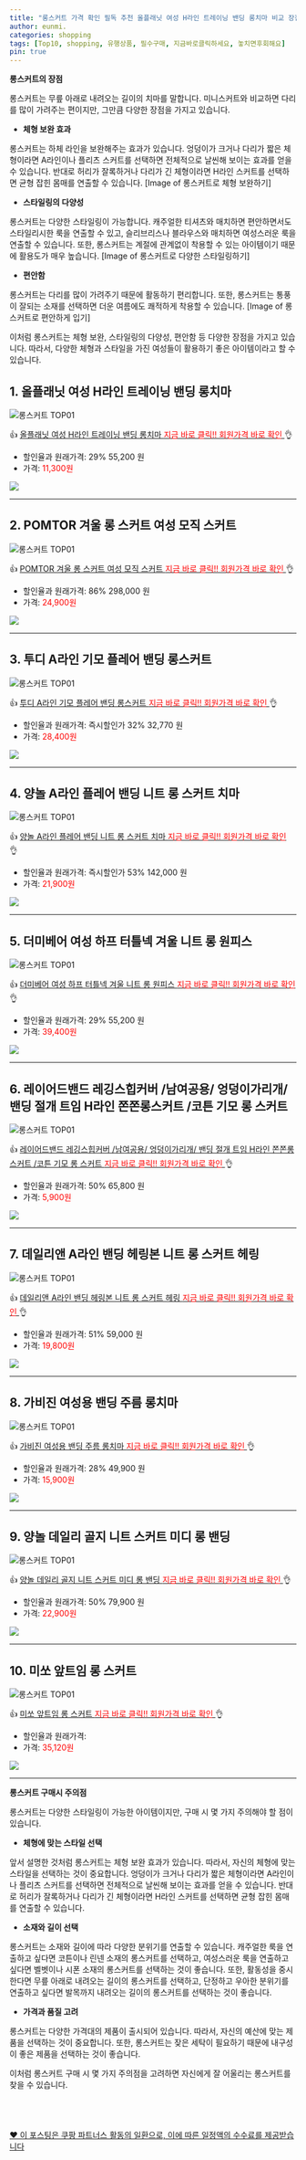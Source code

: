 ```yaml
---
title: "롱스커트 가격 확인 필독 추천 올플래닛 여성 H라인 트레이닝 밴딩 롱치마 비교 장점 구매가이드"
author: eunmi.
categories: shopping
tags: [Top10, shopping, 유행상품, 필수구매, 지금바로클릭하세요, 놓치면후회해요]
pin: true
---
```

**롱스커트의 장점**

롱스커트는 무릎 아래로 내려오는 길이의 치마를 말합니다. 미니스커트와 비교하면 다리를 많이 가려주는 편이지만, 그만큼 다양한 장점을 가지고 있습니다.

* **체형 보완 효과**

롱스커트는 하체 라인을 보완해주는 효과가 있습니다. 엉덩이가 크거나 다리가 짧은 체형이라면 A라인이나 플리츠 스커트를 선택하면 전체적으로 날씬해 보이는 효과를 얻을 수 있습니다. 반대로 허리가 잘록하거나 다리가 긴 체형이라면 H라인 스커트를 선택하면 균형 잡힌 몸매를 연출할 수 있습니다.
[Image of 롱스커트로 체형 보완하기]

* **스타일링의 다양성**

롱스커트는 다양한 스타일링이 가능합니다. 캐주얼한 티셔츠와 매치하면 편안하면서도 스타일리시한 룩을 연출할 수 있고, 슬리브리스나 블라우스와 매치하면 여성스러운 룩을 연출할 수 있습니다. 또한, 롱스커트는 계절에 관계없이 착용할 수 있는 아이템이기 때문에 활용도가 매우 높습니다.
[Image of 롱스커트로 다양한 스타일링하기]

* **편안함**

롱스커트는 다리를 많이 가려주기 때문에 활동하기 편리합니다. 또한, 롱스커트는 통풍이 잘되는 소재를 선택하면 더운 여름에도 쾌적하게 착용할 수 있습니다.
[Image of 롱스커트로 편안하게 입기]

이처럼 롱스커트는 체형 보완, 스타일링의 다양성, 편안함 등 다양한 장점을 가지고 있습니다. 따라서, 다양한 체형과 스타일을 가진 여성들이 활용하기 좋은 아이템이라고 할 수 있습니다.

   

## 1. 올플래닛 여성 H라인 트레이닝 밴딩 롱치마

![롱스커트 TOP01](https://thumbnail9.coupangcdn.com/thumbnails/remote/230x230ex/image/vendor_inventory/49dc/6bea57c15382a5844d63b09c9f30844d6edb8d9d34b7807cd0df93fa2189.jpg)


👍 [올플래닛 여성 H라인 트레이닝 밴딩 롱치마 <font color=red> 지금 바로 클릭!! 회원가격 바로 확인 </font> ](https://link.coupang.com/re/AFFSDP?lptag=AF3617701&subid=GithubCoopas&pageKey=7673253189&traceid=V0-153&itemId=20475214983&vendorItemId=87554374774) 👌 


- 할인율과 원래가격: 29%  55,200   원
- 가격: <span style='color:red'>11,300원</span>

[![](/discount_price.png)](https://link.coupang.com/re/AFFSDP?lptag=AF3617701&subid=GithubCoopas&pageKey=7673253189&traceid=V0-153&itemId=20475214983&vendorItemId=87554374774)

---


   

## 2. POMTOR 겨울 롱 스커트 여성 모직 스커트

![롱스커트 TOP01](https://thumbnail6.coupangcdn.com/thumbnails/remote/230x230ex/image/vendor_inventory/bf4c/f43b130d2fe5cf052e998b0a633f35510fe4be61e97ed8a00dd6bab6dd19.jpg)


👍 [POMTOR 겨울 롱 스커트 여성 모직 스커트 <font color=red> 지금 바로 클릭!! 회원가격 바로 확인 </font> ](https://link.coupang.com/re/AFFSDP?lptag=AF3617701&subid=GithubCoopas&pageKey=7699558720&traceid=V0-153&itemId=20611341662&vendorItemId=87685756342) 👌 


- 할인율과 원래가격: 86%  298,000   원
- 가격: <span style='color:red'>24,900원</span>

[![](/discount_price.png)](https://link.coupang.com/re/AFFSDP?lptag=AF3617701&subid=GithubCoopas&pageKey=7699558720&traceid=V0-153&itemId=20611341662&vendorItemId=87685756342)

---


   

## 3. 투디 A라인 기모 플레어 밴딩 롱스커트

![롱스커트 TOP01](https://thumbnail6.coupangcdn.com/thumbnails/remote/230x230ex/image/vendor_inventory/f7e5/723eccb8fdcb4687efeaf641d328f78f76c6f8ed64de8785ec3fcbbd9f3d.png)


👍 [투디 A라인 기모 플레어 밴딩 롱스커트 <font color=red> 지금 바로 클릭!! 회원가격 바로 확인 </font> ](https://link.coupang.com/re/AFFSDP?lptag=AF3617701&subid=GithubCoopas&pageKey=6962072310&traceid=V0-153&itemId=16952871071&vendorItemId=84130225841) 👌 


- 할인율과 원래가격: 즉시할인가 32%  32,770   원
- 가격: <span style='color:red'>28,400원</span>

[![](/discount_price.png)](https://link.coupang.com/re/AFFSDP?lptag=AF3617701&subid=GithubCoopas&pageKey=6962072310&traceid=V0-153&itemId=16952871071&vendorItemId=84130225841)

---


   

## 4. 양놀 A라인 플레어 밴딩 니트 롱 스커트 치마

![롱스커트 TOP01](https://thumbnail10.coupangcdn.com/thumbnails/remote/230x230ex/image/vendor_inventory/b94b/b28722366841221d6b6438777ac42d0e719a6cec68dd04e91830e0991c55.jpg)


👍 [양놀 A라인 플레어 밴딩 니트 롱 스커트 치마 <font color=red> 지금 바로 클릭!! 회원가격 바로 확인 </font> ](https://link.coupang.com/re/AFFSDP?lptag=AF3617701&subid=GithubCoopas&pageKey=6784251465&traceid=V0-153&itemId=15965390114&vendorItemId=83171636056) 👌 


- 할인율과 원래가격: 즉시할인가 53%  142,000   원
- 가격: <span style='color:red'>21,900원</span>

[![](/discount_price.png)](https://link.coupang.com/re/AFFSDP?lptag=AF3617701&subid=GithubCoopas&pageKey=6784251465&traceid=V0-153&itemId=15965390114&vendorItemId=83171636056)

---


   

## 5. 더미베어 여성 하프 터틀넥 겨울 니트 롱 원피스

![롱스커트 TOP01](https://thumbnail8.coupangcdn.com/thumbnails/remote/230x230ex/image/vendor_inventory/d85f/6ec4dc0177cbdd94e5486c81ebbca99dd2bdb4a2862619668b282ca212f1.jpg)


👍 [더미베어 여성 하프 터틀넥 겨울 니트 롱 원피스 <font color=red> 지금 바로 클릭!! 회원가격 바로 확인 </font> ](https://link.coupang.com/re/AFFSDP?lptag=AF3617701&subid=GithubCoopas&pageKey=7647876221&traceid=V0-153&itemId=20340996244&vendorItemId=87425806065) 👌 


- 할인율과 원래가격: 29%  55,200   원
- 가격: <span style='color:red'>39,400원</span>

[![](/discount_price.png)](https://link.coupang.com/re/AFFSDP?lptag=AF3617701&subid=GithubCoopas&pageKey=7647876221&traceid=V0-153&itemId=20340996244&vendorItemId=87425806065)

---


   

## 6. 레이어드밴드 레깅스힙커버 /남여공용/ 엉덩이가리개/ 밴딩 절개 트임 H라인 쫀쫀롱스커트 /코튼 기모 롱 스커트

![롱스커트 TOP01](https://thumbnail7.coupangcdn.com/thumbnails/remote/230x230ex/image/vendor_inventory/d713/ed30229bb53a32ad0c2f2752c15b7176cca0b4bcbed9202f3a080d466af8.jpg)


👍 [레이어드밴드 레깅스힙커버 /남여공용/ 엉덩이가리개/ 밴딩 절개 트임 H라인 쫀쫀롱스커트 /코튼 기모 롱 스커트 <font color=red> 지금 바로 클릭!! 회원가격 바로 확인 </font> ](https://link.coupang.com/re/AFFSDP?lptag=AF3617701&subid=GithubCoopas&pageKey=6807170283&traceid=V0-153&itemId=16092059130&vendorItemId=83289726052) 👌 


- 할인율과 원래가격: 50%  65,800   원
- 가격: <span style='color:red'>5,900원</span>

[![](/discount_price.png)](https://link.coupang.com/re/AFFSDP?lptag=AF3617701&subid=GithubCoopas&pageKey=6807170283&traceid=V0-153&itemId=16092059130&vendorItemId=83289726052)

---


   

## 7. 데일리앤 A라인 밴딩 헤링본 니트 롱 스커트 헤링

![롱스커트 TOP01](https://thumbnail7.coupangcdn.com/thumbnails/remote/230x230ex/image/vendor_inventory/2b1a/e44e5b5b68afe47f004207093ee1113146c6380ec163f70316789b82f0da.jpg)


👍 [데일리앤 A라인 밴딩 헤링본 니트 롱 스커트 헤링 <font color=red> 지금 바로 클릭!! 회원가격 바로 확인 </font> ](https://link.coupang.com/re/AFFSDP?lptag=AF3617701&subid=GithubCoopas&pageKey=6785055368&traceid=V0-153&itemId=15968907052&vendorItemId=83175052291) 👌 


- 할인율과 원래가격: 51%  59,000   원
- 가격: <span style='color:red'>19,800원</span>

[![](/discount_price.png)](https://link.coupang.com/re/AFFSDP?lptag=AF3617701&subid=GithubCoopas&pageKey=6785055368&traceid=V0-153&itemId=15968907052&vendorItemId=83175052291)

---


   

## 8. 가비진 여성용 밴딩 주름 롱치마

![롱스커트 TOP01](https://thumbnail6.coupangcdn.com/thumbnails/remote/230x230ex/image/retail/images/2020/09/23/12/8/90935630-d038-4243-aa2d-51074e1df792.jpg)


👍 [가비진 여성용 밴딩 주름 롱치마 <font color=red> 지금 바로 클릭!! 회원가격 바로 확인 </font> ](https://link.coupang.com/re/AFFSDP?lptag=AF3617701&subid=GithubCoopas&pageKey=4388673420&traceid=V0-153&itemId=5198708724&vendorItemId=84206256793) 👌 


- 할인율과 원래가격: 28%  49,900   원
- 가격: <span style='color:red'>15,900원</span>

[![](/discount_price.png)](https://link.coupang.com/re/AFFSDP?lptag=AF3617701&subid=GithubCoopas&pageKey=4388673420&traceid=V0-153&itemId=5198708724&vendorItemId=84206256793)

---


   

## 9. 양놀 데일리 골지 니트 스커트 미디 롱 밴딩

![롱스커트 TOP01](https://thumbnail10.coupangcdn.com/thumbnails/remote/230x230ex/image/vendor_inventory/ca00/2a16c6439420cbda8d076e53b0b1189a8bdf3c461779de0f101a3313e874.jpg)


👍 [양놀 데일리 골지 니트 스커트 미디 롱 밴딩 <font color=red> 지금 바로 클릭!! 회원가격 바로 확인 </font> ](https://link.coupang.com/re/AFFSDP?lptag=AF3617701&subid=GithubCoopas&pageKey=7631451472&traceid=V0-153&itemId=20255428039&vendorItemId=87343226234) 👌 


- 할인율과 원래가격: 50%  79,900   원
- 가격: <span style='color:red'>22,900원</span>

[![](/discount_price.png)](https://link.coupang.com/re/AFFSDP?lptag=AF3617701&subid=GithubCoopas&pageKey=7631451472&traceid=V0-153&itemId=20255428039&vendorItemId=87343226234)

---


   

## 10. 미쏘 앞트임 롱 스커트

![롱스커트 TOP01](https://thumbnail8.coupangcdn.com/thumbnails/remote/230x230ex/image/retail/images/2023/09/06/13/3/e5ac8b8f-d75e-43b4-ac99-da500e994942.jpg)


👍 [미쏘 앞트임 롱 스커트 <font color=red> 지금 바로 클릭!! 회원가격 바로 확인 </font> ](https://link.coupang.com/re/AFFSDP?lptag=AF3617701&subid=GithubCoopas&pageKey=7578819858&traceid=V0-153&itemId=20002205174&vendorItemId=87099289406) 👌 


- 할인율과 원래가격: 
- 가격: <span style='color:red'>35,120원</span>

[![](/discount_price.png)](https://link.coupang.com/re/AFFSDP?lptag=AF3617701&subid=GithubCoopas&pageKey=7578819858&traceid=V0-153&itemId=20002205174&vendorItemId=87099289406)

---
**롱스커트 구매시 주의점**

롱스커트는 다양한 스타일링이 가능한 아이템이지만, 구매 시 몇 가지 주의해야 할 점이 있습니다.

* **체형에 맞는 스타일 선택**

앞서 설명한 것처럼 롱스커트는 체형 보완 효과가 있습니다. 따라서, 자신의 체형에 맞는 스타일을 선택하는 것이 중요합니다. 엉덩이가 크거나 다리가 짧은 체형이라면 A라인이나 플리츠 스커트를 선택하면 전체적으로 날씬해 보이는 효과를 얻을 수 있습니다. 반대로 허리가 잘록하거나 다리가 긴 체형이라면 H라인 스커트를 선택하면 균형 잡힌 몸매를 연출할 수 있습니다.

* **소재와 길이 선택**

롱스커트는 소재와 길이에 따라 다양한 분위기를 연출할 수 있습니다. 캐주얼한 룩을 연출하고 싶다면 코튼이나 린넨 소재의 롱스커트를 선택하고, 여성스러운 룩을 연출하고 싶다면 벨벳이나 시폰 소재의 롱스커트를 선택하는 것이 좋습니다. 또한, 활동성을 중시한다면 무릎 아래로 내려오는 길이의 롱스커트를 선택하고, 단정하고 우아한 분위기를 연출하고 싶다면 발목까지 내려오는 길이의 롱스커트를 선택하는 것이 좋습니다.

* **가격과 품질 고려**

롱스커트는 다양한 가격대의 제품이 출시되어 있습니다. 따라서, 자신의 예산에 맞는 제품을 선택하는 것이 중요합니다. 또한, 롱스커트는 잦은 세탁이 필요하기 때문에 내구성이 좋은 제품을 선택하는 것이 좋습니다.

이처럼 롱스커트 구매 시 몇 가지 주의점을 고려하면 자신에게 잘 어울리는 롱스커트를 찾을 수 있습니다.<br><br><br><br><br> [ ❤  이 포스팅은 쿠팡 파트너스 활동의 일환으로, 이에 따른 일정액의 수수료를 제공받습니다](https://link.coupang.com/a/bcEFyh)